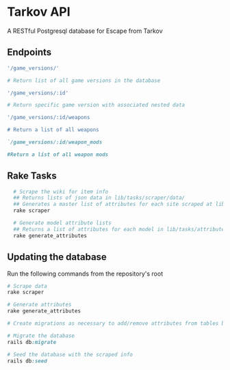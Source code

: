 # Tarkov API

A RESTful Postgresql database for Escape from Tarkov

## Endpoints

```ruby
'/game_versions/'

# Return list of all game versions in the database 
```

```ruby
'/game_versions/:id'

# Return specific game version with associated nested data
```

```ruby
'/game_versions/:id/weapons

# Return a list of all weapons
```

```ruby
`/game_versions/:id/weapon_mods 

#Return a list of all weapon mods
```

## Rake Tasks

```ruby
  # Scrape the wiki for item info
  ## Returns lists of json data in lib/tasks/scraper/data/
  ## Generates a master list of attributes for each site scraped at lib/tasks/scraper/attributes.json
  rake scraper

  # Generate model attribute lists
  ## Returns a list of attributes for each model in lib/tasks/attribute_templates
  rake generate_attributes
```

## Updating the database

Run the following commands from the repository's root

```ruby
# Scrape data
rake scraper

# Generate attributes
rake generate_attributes

# Create migrations as necessary to add/remove attributes from tables based on attribute lists

# Migrate the database
rails db:migrate

# Seed the database with the scraped info
rails db:seed
```

